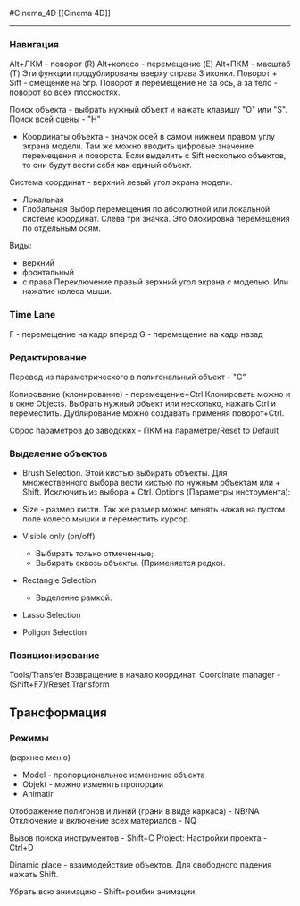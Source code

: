 #Cinema_4D 
[[Cinema 4D]]
____________
### Навигация
Alt+ЛКМ - поворот (R)
Alt+колесо - перемещение (E)
Alt+ПКМ - масштаб (T)
Эти функции продублированы вверху справа 3 иконки.
Поворот + Sift - смещение на 5гр.
Поворот и перемещение не за ось, а за тело - поворот во всех плоскостях.

Поиск объекта - выбрать нужный объект и нажать клавишу "O" или "S".
Поиск всей сцены - "H"
- Координаты объекта - значок осей в самом нижнем правом углу экрана модели. Там же можно вводить цифровые значение перемещения и поворота. Если выделить с Sift несколько объектов, то они будут вести себя как единый объект.

Система координат - верхний левый угол экрана модели.
- Локальная
- Глобальная
Выбор перемещения по абсолютной или локальной системе координат.
Слева три значка. Это блокировка перемещения по отдельным осям.

Виды: 
- верхний
- фронтальный
- с права
Переключение правый верхний угол экрана с моделью. Или нажатие колеса мыши.

### Time Lane
F - перемещение на кадр вперед
G - перемещение на кадр назад

### Редактирование
Перевод из параметрического в полигональный объект - "C"

Копирование (клонирование) - перемещение+Ctrl
Клонировать можно и в окне Objects. Выбрать нужный объект или несколько, нажать Ctrl и переместить.
Дублирование можно создавать применяя поворот+Ctrl.

Сброс параметров до заводских - ПКМ на параметре/Reset to Default

### Выделение объектов
- Brush Selection. 
	Этой кистью выбирать объекты.
Для множественного выбора вести кистью по нужным объектам или + Shift.
Исключить из выбора + Ctrl.
Options (Параметры инструмента):
- Size - размер кисти. Так же размер можно менять нажав на пустом поле колесо мышки и переместить курсор.
- Visible only (on/off)
	- Выбирать только отмеченные;
	- Выбирать сквозь объекты. (Применяется редко).
	
- Rectangle Selection
	- Выделение рамкой.
- Lasso Selection
- Poligon Selection

### Позиционирование
Tools/Transfer
Возвращение в начало координат. Coordinate manager - (Shift+F7)/Reset Transform


## Трансформация
### Режимы
(верхнее меню)
- Model - пропорциональное изменение объекта
- Objekt - можно изменять пропорции
- Animatir



Отображение полигонов и линий (грани в виде каркаса) - NB/NA
Отключение и включение всех материалов - NQ


Вызов поиска инструментов - Shift+C
Project: Настройки проекта - Ctrl+D

Dinamic place - взаимодействие объектов. Для свободного падения нажать Shift.

Убрать всю анимацию - Shift+ромбик анимации.